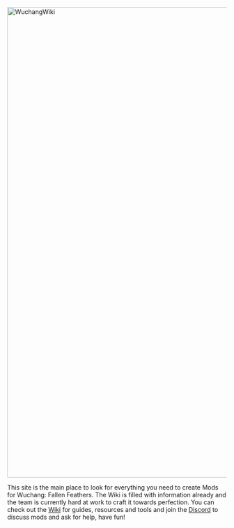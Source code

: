 <img width="1904" height="1079" alt="WuchangWiki" src="https://github.com/user-attachments/assets/04a68fc4-c5d6-48ec-93df-8af598ee9d12" />

This site is the main place to look for everything you need to create Mods for Wuchang: Fallen Feathers. The Wiki is filled with information already and the team is currently hard at work to craft it towards perfection.
You can check out the [Wiki](https://github.com/Wuchang-Fallen-Feathers-Modding-Team/Wuchang-Fallen-Feathers-Modding-Guide/wiki) for guides, resources and tools and join the [Discord](https://discord.gg/g3hTz4vX2h) to discuss mods and ask for help, have fun!
